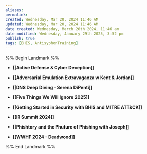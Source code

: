 ```yaml
---
aliases: 
permalink:
created: Wednesday, Mar 20, 2024 11:46 AM
updated: Wednesday, Mar 20, 2024 11:46 AM
date created: Wednesday, March 20th 2024, 11:46 am
date modified: Wednesday, January 29th 2025, 3:52 pm
publish: true
tags: [BHIS, AntisyphonTraining]
---
```


%% Begin Landmark %%
- **[[Active Defense & Cyber Deception]]**
- **[[Adversarial Emulation Extravaganza w Kent & Jordan]]**
- **[[DNS Deep Diving - Serena DiPenti]]**
- **[[Five Things We Will Ignore 2025]]**
- **[[Getting Started in Security with BHIS and MITRE ATT&CK]]**

- **[[IR Summit 2024]]**

- **[[Phishtory and the Phuture of Phishing with Joseph]]**
- **[[WWHF 2024 - Deadwood]]**

%% End Landmark %%